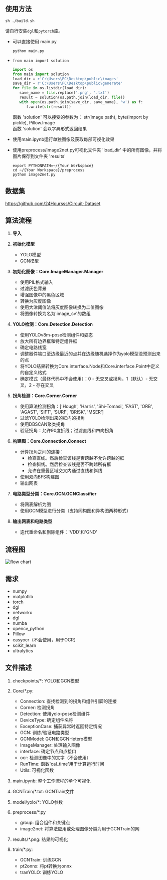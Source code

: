 ## 使用方法

`sh ./build.sh`

请自行安装`dgl`和`pytorch`库。

- 可以直接使用 main.py

   ```
   python main.py
   ```

- `from main import solution`

   ```python
   import os
   from main import solution
   load_dir = r'C:\Users\PC\Desktop\public\images'
   save_dir = r'C:\Users\PC\Desktop\public\generate'
   for file in os.listdir(load_dir):
      save_name = file.replace('.png', '.txt')
      result = solution(os.path.join(load_dir, file))
      with open(os.path.join(save_dir, save_name), 'w') as f:
         f.write(str(result))
    ```

  函数 'solution' 可以接受的参数为： str(image path), byte(import by pickle), Pillow.Image<br>
  函数 'solution' 会以字典形式返回结果

- 使用main.ipynb运行单独图像及获取每部可视化效果

- 使用preprocess/image2net.py可视化文件夹 'load_dir' 中的所有图像，并将图片保存到文件夹 'results'
   ```
   export PYTHONPATH=~/{Your Workspace}
   cd ~/{Your Workspace}/preprocess
   python image2net.py
   ```
  
## 数据集

https://github.com/24Hoursss/Circuit-Dataset

## 算法流程

1. **导入**

2. **初始化模型**
    - YOLO模型
    - GCN模型

3. **初始化图像：Core.ImageManager.Manager**
    - 使用PIL格式输入
    - 过滤灰色背景
    - 增强图像中的黑色区域
    - 转换为灰度图像
    - 使用大津阈值法将灰度图像转换为二值图像
    - 将图像转换为名为'image_cv'的数组

4. **YOLO检测：Core.Detection.Detection**
    - 使用YOLOv8m-pose检测组件和姿态
    - 放大所有边界框和特定组件框
    - 确定电路线宽
    - 调整器件端口至边缘最近的点并在边缘随机选择作为yolo模型没预测出来的点
    - 将YOLO结果转换为Core.interface.Node和Core.interface.Point中定义的自定义格式
    - 确定模式（最终代码中不会使用）：0 - 无交叉或拐角，1（默认）- 无交叉，2 - 存在交叉

5. **拐角检测：Core.Corner.Corner**
    - 使用算法检测拐角：['Hough', 'Harris', 'Shi-Tomasi', 'FAST', 'ORB', 'AGAST', 'SIFT', 'SURF', 'BRISK', 'MSER']
    - 过滤YOLO检测出来的框内的拐角
    - 使用DBSCAN聚类拐角
    - 验证拐角：允许90度折线；过滤直线和四向拐角

6. **构建图：Core.Connection.Connect**
    - 计算拐角之间的连接：
        - 检查直线。然后检查该线是否跨越不允许跨越的框
        - 检查斜线。然后检查该线是否不跨越所有框
        - 允许在重叠区域交叉内通过直线和斜线
    - 使用双向BFS构建图
    - 输出网表

7. **电路类型分类：Core.GCN.GCNClassifier**
    - 将网表解析为图
    - 使用GCN模型进行分类（支持同构图和异构图两种形式）

8. **输出网表和电路类型**
    - 迭代重命名和删除组件：'VDD'和'GND'

## 流程图

![flow chart](flow%20chart.png)

## 需求

- numpy
- matplotlib
- torch
- dgl
- networkx
- dgl
- numba
- opencv_python
- Pillow
- easyocr（不会使用，用于OCR）
- scikit_learn
- ultralytics

## 文件描述

1. checkpoints/*: YOLO和GCN模型

2. Core/*.py:
    - Connection: 查找检测到的拐角和组件引脚的连接
    - Corner: 检测拐角
    - Detection: 使用yolo-pose检测组件
    - DeviceType: 确定组件名称
    - ExceptionCase: 捕获异常时返回特定情况
    - GCN: 训练/验证电路类型
    - GCNModel: GCN和GCNHetero模型
    - ImageManager: 处理输入图像
    - interface: 确定节点和点接口
    - ocr: 检测图像中的文字（不会使用）
    - RunTime: 函数'cal_time'用于计算运行时间
    - Utils: 可视化函数

3. main.ipynb: 整个工作流程的单个可视化

4. GCNTrain/*.txt: GCNTrain文件

5. model/yolo/*: YOLO参数

6. preprocess/*.py
    - group: 组合组件和关键点
    - image2net: 将算法应用或处理图像分类为用于GCNTrain的网

7. results/*.png: 结果的可视化

8. train/*.py:
    - GCNTrain: 训练GCN
    - pt2onnx: 将pt转换为onnx
    - tranYOLO: 训练YOLO